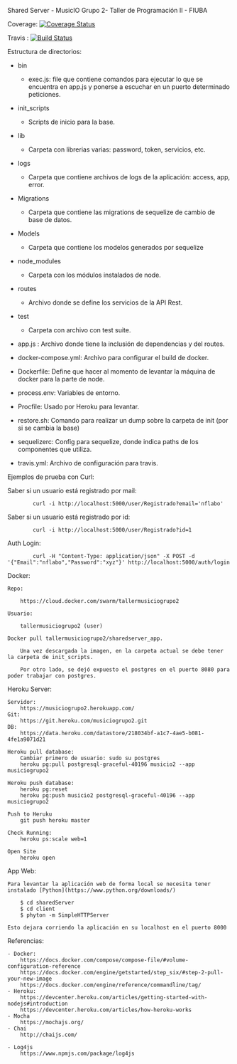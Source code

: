 Shared Server - MusicIO Grupo 2- Taller de Programación II - FIUBA

Coverage:
[![Coverage Status](https://coveralls.io/repos/github/MusicIO-Grupo2/sharedServer/badge.svg?branch=master)](https://coveralls.io/github/MusicIO-Grupo2/sharedServer?branch=master)

Travis : 
[![Build Status](https://travis-ci.org/MusicIO-Grupo2/sharedServer.svg?branch=master)](https://travis-ci.org/MusicIO-Grupo2/sharedServer)

Estructura de directorios:
- bin
	- exec.js: file que contiene comandos para ejecutar lo que se encuentra en app.js y ponerse a escuchar en un puerto determinado peticiones.
- init_scripts
	- Scripts de inicio para la base.
- lib
	- Carpeta con librerias varias: password, token, servicios, etc.

- logs
	- Carpeta que contiene archivos de logs de la aplicación: access, app, error.
- Migrations
	- Carpeta que contiene las migrations de sequelize de cambio de base de datos.
- Models
	- Carpeta que contiene los modelos generados por sequelize
- node_modules
	- Carpeta con los módulos instalados de node.
- routes
	- Archivo donde se define los servicios de la API Rest.
- test
	- Carpeta con archivo con test suite.

- app.js : Archivo donde tiene la inclusión de dependencias y del routes.
- docker-compose.yml: Archivo para configurar el build de docker.
- Dockerfile: Define que hacer al momento de levantar la máquina de docker para la parte de node.
- process.env: Variables de entorno.
- Procfile: Usado por Heroku para levantar.
- restore.sh: Comando para realizar un dump sobre la carpeta de init (por si se cambia la base)
- sequelizerc: Config para sequelize, donde indica paths de los componentes que utiliza.
- travis.yml: Archivo de configuración para travis.

Ejemplos de prueba con Curl:

Saber si un usuario está registrado por mail:
	
			curl -i http://localhost:5000/user/Registrado?email='nflabo'

Saber si un usuario está registrado por id:

			curl -i http://localhost:5000/user/Registrado?id=1

Auth Login: 

			curl -H "Content-Type: application/json" -X POST -d '{"Email":"nflabo","Password":"xyz"}' http://localhost:5000/auth/login

Docker:

	Repo:

		https://cloud.docker.com/swarm/tallermusiciogrupo2

	Usuario:

		tallermusiciogrupo2 (user)

	Docker pull tallermusiciogrupo2/sharedserver_app.

		Una vez descargada la imagen, en la carpeta actual se debe tener la carpeta de init_scripts.

		Por otro lado, se dejó expuesto el postgres en el puerto 8080 para poder trabajar con postgres.

Heroku Server:

	Servidor: 
		https://musiciogrupo2.herokuapp.com/
	Git: 
		https://git.heroku.com/musiciogrupo2.git	
	DB: 
		https://data.heroku.com/datastore/218034bf-a1c7-4ae5-b081-4fe1a9071d21

	Heroku pull database: 
		Cambiar primero de usuario: sudo su postgres
		heroku pg:pull postgresql-graceful-40196 musicio2 --app musiciogrupo2

	Heroku push database:
		heroku pg:reset
		heroku pg:push musicio2 postgresql-graceful-40196 --app musiciogrupo2

	Push to Heruku
		git push heroku master

	Check Running:
		heroku ps:scale web=1

	Open Site
		heroku open

App Web:
    
    Para levantar la aplicación web de forma local se necesita tener instalado [Python](https://www.python.org/downloads/)
        
        $ cd sharedServer
        $ cd client
        $ phyton -m SimpleHTTPServer

    Esto dejara corriendo la aplicación en su localhost en el puerto 8000
            
        

Referencias:

	- Docker: 
		https://docs.docker.com/compose/compose-file/#volume-configuration-reference
		https://docs.docker.com/engine/getstarted/step_six/#step-2-pull-your-new-image
		https://docs.docker.com/engine/reference/commandline/tag/ 
	- Heroku:
		https://devcenter.heroku.com/articles/getting-started-with-nodejs#introduction
		https://devcenter.heroku.com/articles/how-heroku-works
	- Mocha
		https://mochajs.org/
	- Chai
		http://chaijs.com/

	- Log4js
		https://www.npmjs.com/package/log4js


